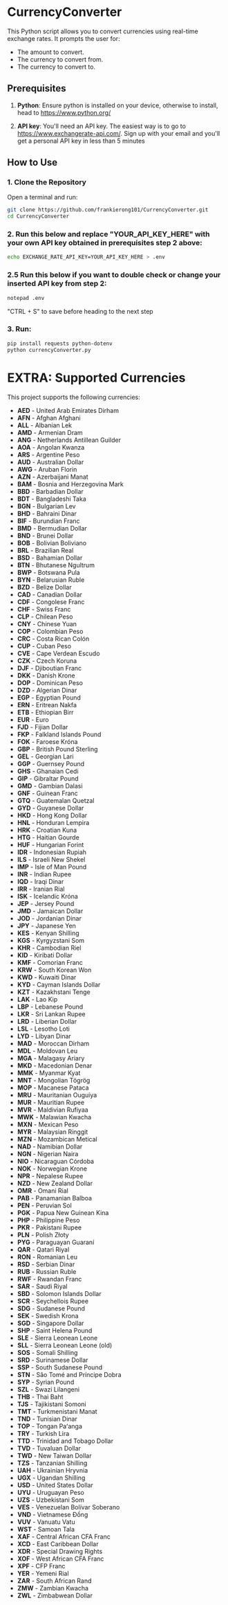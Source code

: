 # CurrencyConverter

This Python script allows you to convert currencies using real-time exchange rates. It prompts the user for:
- The amount to convert.
- The currency to convert from.
- The currency to convert to.
  
## Prerequisites

1. **Python**: Ensure python is installed on your device, otherwise to install, head to https://www.python.org/

2. **API key**: You'll need an API key. The easiest way is to go to https://www.exchangerate-api.com/. Sign up with your email and you'll get a personal API key in less than 5 minutes

## How to Use  

### 1. Clone the Repository  
Open a terminal and run:  

```sh
git clone https://github.com/frankierong101/CurrencyConverter.git
cd CurrencyConverter
```

### 2. Run this below and replace "YOUR_API_KEY_HERE" with your own API key obtained in prerequisites step 2 above:
```sh
echo EXCHANGE_RATE_API_KEY=YOUR_API_KEY_HERE > .env

```
### 2.5 Run this below if you want to double check or change your inserted API key from step 2:
```sh
notepad .env
```
"CTRL + S" to save before heading to the next step

### 3. Run:
```sh
pip install requests python-dotenv
python currencyConverter.py
```

# EXTRA: Supported Currencies

This project supports the following currencies:

- **AED** - United Arab Emirates Dirham
- **AFN** - Afghan Afghani
- **ALL** - Albanian Lek
- **AMD** - Armenian Dram
- **ANG** - Netherlands Antillean Guilder
- **AOA** - Angolan Kwanza
- **ARS** - Argentine Peso
- **AUD** - Australian Dollar
- **AWG** - Aruban Florin
- **AZN** - Azerbaijani Manat
- **BAM** - Bosnia and Herzegovina Mark
- **BBD** - Barbadian Dollar
- **BDT** - Bangladeshi Taka
- **BGN** - Bulgarian Lev
- **BHD** - Bahraini Dinar
- **BIF** - Burundian Franc
- **BMD** - Bermudian Dollar
- **BND** - Brunei Dollar
- **BOB** - Bolivian Boliviano
- **BRL** - Brazilian Real
- **BSD** - Bahamian Dollar
- **BTN** - Bhutanese Ngultrum
- **BWP** - Botswana Pula
- **BYN** - Belarusian Ruble
- **BZD** - Belize Dollar
- **CAD** - Canadian Dollar
- **CDF** - Congolese Franc
- **CHF** - Swiss Franc
- **CLP** - Chilean Peso
- **CNY** - Chinese Yuan
- **COP** - Colombian Peso
- **CRC** - Costa Rican Colón
- **CUP** - Cuban Peso
- **CVE** - Cape Verdean Escudo
- **CZK** - Czech Koruna
- **DJF** - Djiboutian Franc
- **DKK** - Danish Krone
- **DOP** - Dominican Peso
- **DZD** - Algerian Dinar
- **EGP** - Egyptian Pound
- **ERN** - Eritrean Nakfa
- **ETB** - Ethiopian Birr
- **EUR** - Euro
- **FJD** - Fijian Dollar
- **FKP** - Falkland Islands Pound
- **FOK** - Faroese Króna
- **GBP** - British Pound Sterling
- **GEL** - Georgian Lari
- **GGP** - Guernsey Pound
- **GHS** - Ghanaian Cedi
- **GIP** - Gibraltar Pound
- **GMD** - Gambian Dalasi
- **GNF** - Guinean Franc
- **GTQ** - Guatemalan Quetzal
- **GYD** - Guyanese Dollar
- **HKD** - Hong Kong Dollar
- **HNL** - Honduran Lempira
- **HRK** - Croatian Kuna
- **HTG** - Haitian Gourde
- **HUF** - Hungarian Forint
- **IDR** - Indonesian Rupiah
- **ILS** - Israeli New Shekel
- **IMP** - Isle of Man Pound
- **INR** - Indian Rupee
- **IQD** - Iraqi Dinar
- **IRR** - Iranian Rial
- **ISK** - Icelandic Króna
- **JEP** - Jersey Pound
- **JMD** - Jamaican Dollar
- **JOD** - Jordanian Dinar
- **JPY** - Japanese Yen
- **KES** - Kenyan Shilling
- **KGS** - Kyrgyzstani Som
- **KHR** - Cambodian Riel
- **KID** - Kiribati Dollar
- **KMF** - Comorian Franc
- **KRW** - South Korean Won
- **KWD** - Kuwaiti Dinar
- **KYD** - Cayman Islands Dollar
- **KZT** - Kazakhstani Tenge
- **LAK** - Lao Kip
- **LBP** - Lebanese Pound
- **LKR** - Sri Lankan Rupee
- **LRD** - Liberian Dollar
- **LSL** - Lesotho Loti
- **LYD** - Libyan Dinar
- **MAD** - Moroccan Dirham
- **MDL** - Moldovan Leu
- **MGA** - Malagasy Ariary
- **MKD** - Macedonian Denar
- **MMK** - Myanmar Kyat
- **MNT** - Mongolian Tögrög
- **MOP** - Macanese Pataca
- **MRU** - Mauritanian Ouguiya
- **MUR** - Mauritian Rupee
- **MVR** - Maldivian Rufiyaa
- **MWK** - Malawian Kwacha
- **MXN** - Mexican Peso
- **MYR** - Malaysian Ringgit
- **MZN** - Mozambican Metical
- **NAD** - Namibian Dollar
- **NGN** - Nigerian Naira
- **NIO** - Nicaraguan Córdoba
- **NOK** - Norwegian Krone
- **NPR** - Nepalese Rupee
- **NZD** - New Zealand Dollar
- **OMR** - Omani Rial
- **PAB** - Panamanian Balboa
- **PEN** - Peruvian Sol
- **PGK** - Papua New Guinean Kina
- **PHP** - Philippine Peso
- **PKR** - Pakistani Rupee
- **PLN** - Polish Złoty
- **PYG** - Paraguayan Guaraní
- **QAR** - Qatari Riyal
- **RON** - Romanian Leu
- **RSD** - Serbian Dinar
- **RUB** - Russian Ruble
- **RWF** - Rwandan Franc
- **SAR** - Saudi Riyal
- **SBD** - Solomon Islands Dollar
- **SCR** - Seychellois Rupee
- **SDG** - Sudanese Pound
- **SEK** - Swedish Krona
- **SGD** - Singapore Dollar
- **SHP** - Saint Helena Pound
- **SLE** - Sierra Leonean Leone
- **SLL** - Sierra Leonean Leone (old)
- **SOS** - Somali Shilling
- **SRD** - Surinamese Dollar
- **SSP** - South Sudanese Pound
- **STN** - São Tomé and Príncipe Dobra
- **SYP** - Syrian Pound
- **SZL** - Swazi Lilangeni
- **THB** - Thai Baht
- **TJS** - Tajikistani Somoni
- **TMT** - Turkmenistani Manat
- **TND** - Tunisian Dinar
- **TOP** - Tongan Paʻanga
- **TRY** - Turkish Lira
- **TTD** - Trinidad and Tobago Dollar
- **TVD** - Tuvaluan Dollar
- **TWD** - New Taiwan Dollar
- **TZS** - Tanzanian Shilling
- **UAH** - Ukrainian Hryvnia
- **UGX** - Ugandan Shilling
- **USD** - United States Dollar
- **UYU** - Uruguayan Peso
- **UZS** - Uzbekistani Som
- **VES** - Venezuelan Bolívar Soberano
- **VND** - Vietnamese Đồng
- **VUV** - Vanuatu Vatu
- **WST** - Samoan Tala
- **XAF** - Central African CFA Franc
- **XCD** - East Caribbean Dollar
- **XDR** - Special Drawing Rights
- **XOF** - West African CFA Franc
- **XPF** - CFP Franc
- **YER** - Yemeni Rial
- **ZAR** - South African Rand
- **ZMW** - Zambian Kwacha
- **ZWL** - Zimbabwean Dollar
